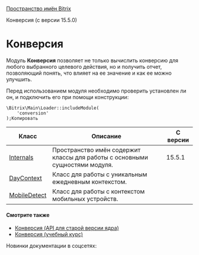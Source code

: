 [Пространство имён Bitrix](/api_d7/bitrix/index.php)

Конверсия (с версии 15.5.0)

Конверсия
=========

Модуль **Конверсия** позволяет не только вычислить конверсию для любого выбранного целевого действия, но и получить отчет, позволяющий понять, что влияет на ее значение и как ее можно улучшить.

Перед использованием модуля необходимо проверить установлен ли он, и подключить его при помощи конструкции:

```
\Bitrix\Main\Loader::includeModule(
	'conversion'
);Копировать
```

| Класс | Описание | С версии |
| --- | --- | --- |
| [Internals](/api_d7/bitrix/conversion/internals/index.php) | Пространство имён содержит классы для работы с основными сущностями модуля. | 15.5.1 |
| [DayContext](/api_d7/bitrix/conversion/daycontext/index.php) | Класс для работы с уникальным ежедневным контекстом. |  |
| [MobileDetect](/api_d7/bitrix/conversion/mobiledetect/index.php) | Класс для работы с контекстом мобильных устройств. |  |

  

#### Смотрите также

* [Конверсия (API для старой версии ядра)](http://dev.1c-bitrix.ru/api_help/conversion/index.php)
* [Конверсия (учебный курс)](http://dev.1c-bitrix.ru/learning/course/index.php?COURSE_ID=41&CHAPTER_ID=07212)

Новинки документации в соцсетях: